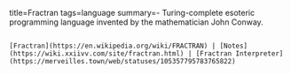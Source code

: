 title=Fractran
tags=language
summary=- Turing-complete esoteric programming language invented by the mathematician John Conway.
~~~~~~

[Fractran](https://en.wikipedia.org/wiki/FRACTRAN) | [Notes](https://wiki.xxiivv.com/site/fractran.html) | [Fractran Interpreter](https://merveilles.town/web/statuses/105357795783765822)

